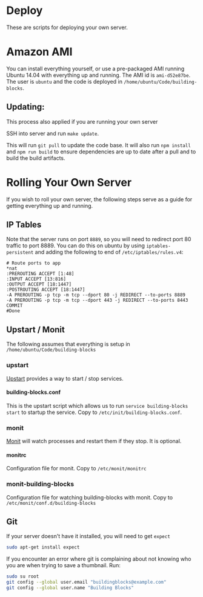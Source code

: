# Deploy
These are scripts for deploying your own server.

# Amazon AMI
You can install everything yourself, or use a pre-packaged AMI running Ubuntu 14.04 with everything up and running. The AMI id is `ami-d52e87be`. The user is `ubuntu` and the code is deployed in `/home/ubuntu/Code/building-blocks`. 

## Updating:
This process also applied if you are running your own server

SSH into server and run `make update`.

This will run `git pull` to update the code base. It will also run `npm install` and `npm run build` to ensure dependencies are up to date after a pull and to build the build artifacts. 

# Rolling Your Own Server
If you wish to roll your own server, the following steps serve as a guide for getting everything up and running.

## IP Tables
Note that the server runs on port `8889`, so you will need to redirect port 80 traffic to port 8889. You can do this on ubuntu by using `iptables-persistent` and adding the following to end of `/etc/iptables/rules.v4`:
```
# Route ports to app
*nat
:PREROUTING ACCEPT [1:48]
:INPUT ACCEPT [13:816]
:OUTPUT ACCEPT [18:1447]
:POSTROUTING ACCEPT [18:1447]
-A PREROUTING -p tcp -m tcp --dport 80 -j REDIRECT --to-ports 8889
-A PREROUTING -p tcp -m tcp --dport 443 -j REDIRECT --to-ports 8443
COMMIT
#Done
```

## Upstart / Monit
The following assumes that everything is setup in `/home/ubuntu/Code/building-blocks`

### upstart
[Upstart](http://upstart.ubuntu.com/) provides a way to start / stop services.

#### building-blocks.conf
This is the upstart script which allows us to run `service building-blocks start` to startup the service. Copy to `/etc/init/building-blocks.conf`.

### monit
[Monit](https://mmonit.com/monit/) will watch processes and restart them if they stop. It is optional. 

#### monitrc
Configuration file for monit. Copy to `/etc/monit/monitrc`

### monit-building-blocks
Configuration file for watching building-blocks with monit. Copy to `/etc/monit/conf.d/building-blocks`

## Git

If your server doesn't have it installed, you will need to get `expect`
```bash
sudo apt-get install expect
````

If you encounter an error where git is complaining about not knowing who you are when trying to save a thumbnail. Run:
```bash
sudo su root
git config --global user.email "buildingblocks@example.com"
git config --global user.name "Building Blocks"
 ```
